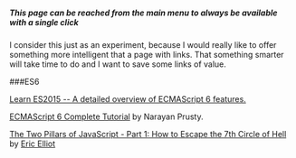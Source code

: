 ##### This page can be reached from the main menu to always be available with a single click

I consider this just as an experiment, because I would really like to offer something more intelligent that a page with links. That something smarter will take time to do and I want to save some links of value.

###ES6

[Learn ES2015 -- A detailed overview of ECMAScript 6 features.](http://babeljs.io/docs/learn-es2015/)

[ECMAScript 6 Complete Tutorial](http://qnimate.com/post-series/ecmascript-6-complete-tutorial/) by Narayan Prusty.

[The Two Pillars of JavaScript - Part 1: How to Escape the 7th Circle of Hell](https://medium.com/javascript-scene/the-two-pillars-of-javascript-ee6f3281e7f3) by [Eric Elliot](https://medium.com/@_ericelliott)




